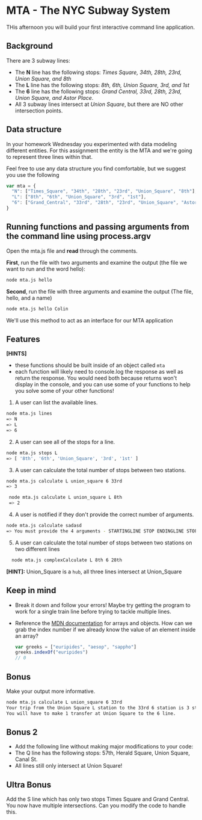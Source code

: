 # MTA - The NYC Subway System

THis afternoon you will build your first interactive command line application.

## Background
There are 3 subway lines:
  - The **N** line has the following stops: *Times Square, 34th, 28th, 23rd, Union Square, and 8th*
  - The **L** line has the following stops: *8th, 6th, Union Square, 3rd, and 1st*
  - The **6** line has the following stops: *Grand Central, 33rd, 28th, 23rd, Union Square, and Astor Place*.
  - All 3 subway lines intersect at *Union Square*, but there are NO other intersection points.

## Data structure

In your homework Wednesday you experimented with data modeling different entities. For this assignment the entity is the MTA and we're going to represent three lines within that.

Feel free to use any data structure you find comfortable, but we suggest you use the following

```javascript
var mta = {
  "N": ["Times_Square", "34th", "28th", "23rd", "Union_Square", "8th"],
  "L": ["8th", "6th", "Union_Square", "3rd", "1st"],
  "6": ["Grand_Central", "33rd", "28th", "23rd", "Union_Square", "Astor_Place"]
}
```

## Running functions and passing arguments from the command line using process.argv

Open the mta.js file and **read** through the comments.

**First**, run the file with two arguments and examine the output (the file we want to run and the word hello):

```bash
node mta.js hello
```

**Second**, run the file with three arguments and examine the output (The file, hello, and a name)

```bash
node mta.js hello Colin
```

We'll use this method to act as an interface for our MTA application

## Features

**[HINTS]**
- these functions should be built inside of an object called `mta`
- each function will likely need to console.log the response as well as return the response.
  You would need both because returns won't display in the console, and you can use some of your functions to help you solve some of your other functions!

1. A user can list the available lines.

  ```bash
  node mta.js lines
  => N
  => L
  => 6
  ```

2. A user can see all of the stops for a line.
  ```bash
  node mta.js stops L
  => [ '8th', '6th', 'Union_Square', '3rd', '1st' ]
  ```

3. A user can calculate the total number of stops between two stations.
  ```bash
 node mta.js calculate L union_square 6 33rd
 => 3
 ```

 ```bash
  node mta.js calculate L union_square L 8th
  => 2
 ```

4. A user is notified if they don't provide the correct number of arguments.
  ```bash
  node mta.js calculate sadasd
  => You must provide the 4 arguments - STARTINGLINE STOP ENDINGLINE STOP
  ```

5. A user can calculate the total number of stops between two stations on two different lines

  ```bash
    node mta.js complexCalculate L 8th 6 28th
  ```

  **[HINT]:** Union_Square is a `hub`, all three lines intersect at Union_Square

## Keep in mind
- Break it down and follow your errors! Maybe try getting the program to work for a single train line before trying to tackle multiple lines.
- Reference the [MDN documentation](https://developer.mozilla.org/en-US/docs/Web/JavaScript) for arrays and objects. How can we grab the index number if we already know the value of an element inside an array?

  ``` javascript
  var greeks = ["euripides", "aesop", "sappho"]
  greeks.indexOf("euripides")
  // 0
  ```


## Bonus
Make your output more informative.

   ```bash
   node mta.js calculate L union_square 6 33rd
   Your trip from the Union Square L station to the 33rd 6 station is 3 stops long.
   You will have to make 1 transfer at Union Square to the 6 line.
   ```


## Bonus 2
- Add the following line without making major modifications to your code:
- The Q line has the following stops: 57th, Herald Square, Union Square, Canal St.
- All lines still only intersect at Union Square!

## Ultra Bonus
Add the S line which has only two stops Times Square and Grand Central. You now have multiple intersections. Can you modify the code to handle this.
